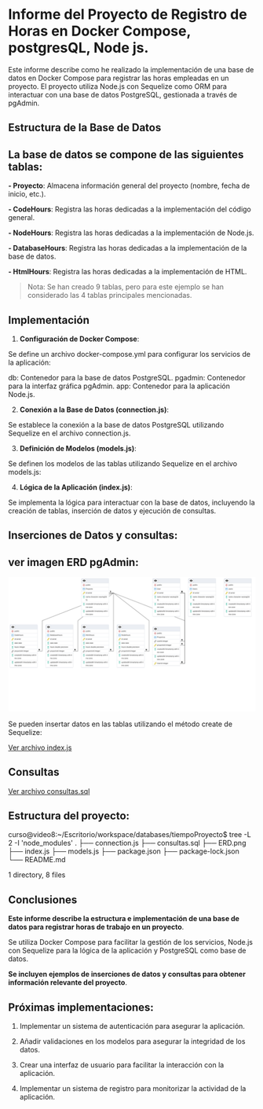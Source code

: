 # Informe del Proyecto de Registro de Horas en Docker Compose, postgresQL, Node js.

Este informe describe como he realizado la implementación de una base de datos en Docker Compose para registrar las horas empleadas en un proyecto. El proyecto utiliza Node.js con Sequelize como ORM para interactuar con una base de datos PostgreSQL, gestionada a través de pgAdmin.

## Estructura de la Base de Datos

## La base de datos se compone de las siguientes tablas:

**- Proyecto**: Almacena información general del proyecto (nombre, fecha de inicio, etc.).

**- CodeHours**: Registra las horas dedicadas a la implementación del código general.

**- NodeHours**: Registra las horas dedicadas a la implementación de Node.js.

**- DatabaseHours**: Registra las horas dedicadas a la implementación de la base de datos.

**- HtmlHours**: Registra las horas dedicadas a la implementación de HTML.

>Nota: Se han creado 9 tablas, pero para este ejemplo se han considerado las 4 tablas principales mencionadas.

## Implementación

1. **Configuración de Docker Compose**:

Se define un archivo docker-compose.yml para configurar los servicios de la aplicación:

db: Contenedor para la base de datos PostgreSQL.
pgadmin: Contenedor para la interfaz gráfica pgAdmin.
app: Contenedor para la aplicación Node.js.

2. **Conexión a la Base de Datos (connection.js)**:

Se establece la conexión a la base de datos PostgreSQL utilizando Sequelize en el archivo connection.js.

3. **Definición de Modelos (models.js)**:

Se definen los modelos de las tablas utilizando Sequelize en el archivo models.js:

4. **Lógica de la Aplicación (index.js)**:

Se implementa la lógica para interactuar con la base de datos, incluyendo la creación de tablas, inserción de datos y ejecución de consultas.

## Inserciones de Datos y consultas:

## ver imagen ERD pgAdmin:

![Diagrama entidad-relación][erdImageReference]

[erdImageReference]: ERD.png

Se pueden insertar datos en las tablas utilizando el método create de Sequelize:

[Ver archivo index.js](./path/to/tiempoProyecto/index.js)

## Consultas

[Ver archivo consultas.sql](./path/to/tiempoProyecto/consultas.sql)


## Estructura del proyecto:

curso@video8:~/Escritorio/workspace/databases/tiempoProyecto$ tree -L 2 -I 'node_modules'
.
├── connection.js
├── consultas.sql
├── ERD.png
├── index.js
├── models.js
├── package.json
├── package-lock.json
└── README.md

1 directory, 8 files

## Conclusiones

**Este informe describe la estructura e implementación de una base de datos para registrar horas de trabajo en un proyecto**.

Se utiliza Docker Compose para facilitar la gestión de los servicios, Node.js con Sequelize para la lógica de la aplicación y PostgreSQL como base de datos. 

**Se incluyen ejemplos de inserciones de datos y consultas para obtener información relevante del proyecto**.

## Próximas implementaciones:

1. Implementar un sistema de autenticación para asegurar la aplicación.

2. Añadir validaciones en los modelos para asegurar la integridad de los datos.

3. Crear una interfaz de usuario para facilitar la interacción con la aplicación.

4. Implementar un sistema de registro para monitorizar la actividad de la aplicación.
